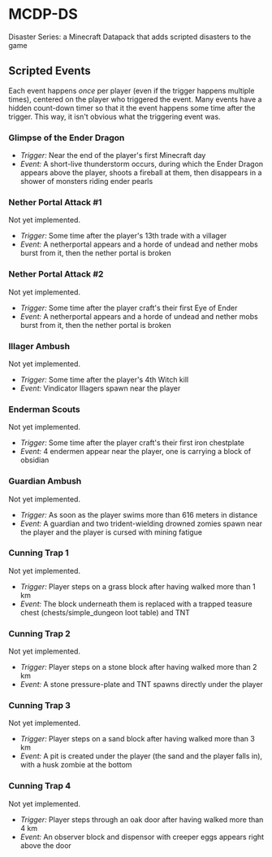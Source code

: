 # MCDP-DS
Disaster Series: a Minecraft Datapack that adds scripted disasters to the game
## Scripted Events
Each event happens *once* per player (even if the trigger happens multiple times), centered on the player who triggered the event. Many events have a hidden count-down timer so that it the event happens some time after the trigger. This way, it isn't obvious what the triggering event was.

### Glimpse of the Ender Dragon
* *Trigger:* Near the end of the player's first Minecraft day
* *Event:* A short-live thunderstorm occurs, during which the Ender Dragon appears above the player, shoots a fireball at them, then disappears in a shower of monsters riding ender pearls

### Nether Portal Attack #1
Not yet implemented.
* *Trigger:* Some time after the player's 13th trade with a villager
* *Event:* A netherportal appears and a horde of undead and nether mobs burst from it, then the nether portal is broken

### Nether Portal Attack #2
Not yet implemented.
* *Trigger:* Some time after the player craft's their first Eye of Ender
* *Event:* A netherportal appears and a horde of undead and nether mobs burst from it, then the nether portal is broken

### Illager Ambush
Not yet implemented.
* *Trigger:* Some time after the player's 4th Witch kill
* *Event:* Vindicator Illagers spawn near the player

### Enderman Scouts
Not yet implemented.
* *Trigger:* Some time after the player craft's their first iron chestplate
* *Event:* 4 endermen appear near the player, one is carrying a block of obsidian

### Guardian Ambush
Not yet implemented.
* *Trigger:* As soon as the player swims more than 616 meters in distance
* *Event:* A guardian and two trident-wielding drowned zomies spawn near the player and the player is cursed with mining fatigue

### Cunning Trap 1
Not yet implemented.
* *Trigger:* Player steps on a grass block after having walked more than 1 km
* *Event:* The block underneath them is replaced with a trapped teasure chest (chests/simple_dungeon loot table) and TNT

### Cunning Trap 2
Not yet implemented.
* *Trigger:* Player steps on a stone block after having walked more than 2 km
* *Event:* A stone pressure-plate and TNT spawns directly under the player

### Cunning Trap 3
Not yet implemented.
* *Trigger:* Player steps on a sand block after having walked more than 3 km
* *Event:* A pit is created under the player (the sand and the player falls in), with a husk zombie at the bottom

### Cunning Trap 4
Not yet implemented.
* *Trigger:* Player steps through an oak door after having walked more than 4 km
* *Event:* An observer block and dispensor with creeper eggs appears right above the door
